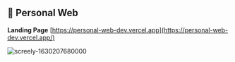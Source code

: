 
## 🚀 Personal Web

  **Landing Page**
  [https://personal-web-dev.vercel.app](https://personal-web-dev.vercel.app/)
    
  
  
![screely-1630207680000](https://user-images.githubusercontent.com/48466908/131237369-2ee40965-dc5d-4f73-a88a-a37a2ca29a19.png)

